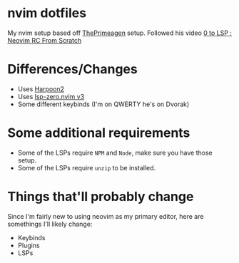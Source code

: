 # nvim dotfiles

My nvim setup based off [ThePrimeagen](https://github.com/ThePrimeagen/neovimrc/tree/master) setup.
Followed his video [0 to LSP : Neovim RC From Scratch](https://www.youtube.com/watch?v=w7i4amO_zaE)

# Differences/Changes
- Uses [Harpoon2](https://github.com/ThePrimeagen/harpoon/tree/harpoon2)
- Uses [lsp-zero.nvim v3](https://github.com/VonHeikemen/lsp-zero.nvim/tree/v3.x)
- Some different keybinds (I'm on QWERTY he's on Dvorak)

# Some additional requirements
- Some of the LSPs require `NPM` and `Node`, make sure you have those setup.
- Some of the LSPs require `unzip` to be installed.

# Things that'll probably change
Since I'm fairly new to using neovim as my primary editor, here are somethings I'll likely change:

- Keybinds
- Plugins
- LSPs
